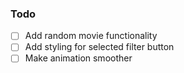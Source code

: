 ### Todo
* [ ] Add random movie functionality
* [ ] Add styling for selected filter button
* [ ] Make animation smoother